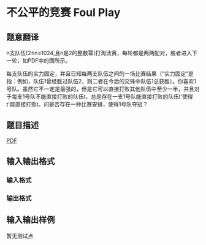 # 不公平的竞赛 Foul Play

## 题意翻译

n支队伍(2≤n≤1024,且n是2的整数幂)打淘汰赛，每轮都是两两配对，胜者进入下一轮，如PDF中的图所示。

每支队伍的实力固定，并且已知每两支队伍之间的一场比赛结果（“实力固定”是指：例如，队伍1曾经胜过队伍2，则二者在今后的交锋中队伍1总获胜）。你喜欢1号队。虽然它不一定是最强的，但是它可以直接打败其他队伍中至少一半，并且对于每支1号队不能直接打败的队伍t，总是存在一支1号队能直接打败的队伍t'使得t'能直接打败t。问是否存在一种比赛安排，使得1号队夺冠？

## 题目描述

[problemUrl]: https://uva.onlinejudge.org/index.php?option=com_onlinejudge&Itemid=8&category=825&page=show_problem&problem=4484

[PDF](https://uva.onlinejudge.org/external/16/p1609.pdf)

## 输入输出格式

### 输入格式

### 输出格式

## 输入输出样例

暂无测试点

